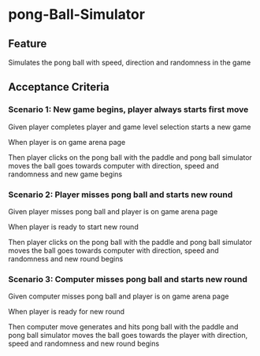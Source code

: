 # pong-Ball-Simulator

## Feature

Simulates the pong ball with speed, direction and randomness
in the game

## Acceptance Criteria

### Scenario 1: New game begins, player always starts first move

Given player completes player and game level selection
starts a new game

When player is on game arena page

Then player clicks on the pong ball with the paddle and pong ball
simulator moves the ball goes towards computer with direction,
speed and randomness and new game begins

### Scenario 2: Player misses pong ball and starts new round

Given player misses pong ball and player is on game arena page

When player is ready to start new round

Then player clicks on the pong ball with the paddle and pong ball
simulator moves the ball goes towards computer with direction,
speed and randomness and new round begins

### Scenario 3: Computer misses pong ball and starts new round

Given computer misses pong ball and player is on game arena page

When player is ready for new round

Then computer move generates and hits pong ball with the paddle and pong ball
simulator moves the ball goes towards the player with direction, speed and
randomness and new round begins
